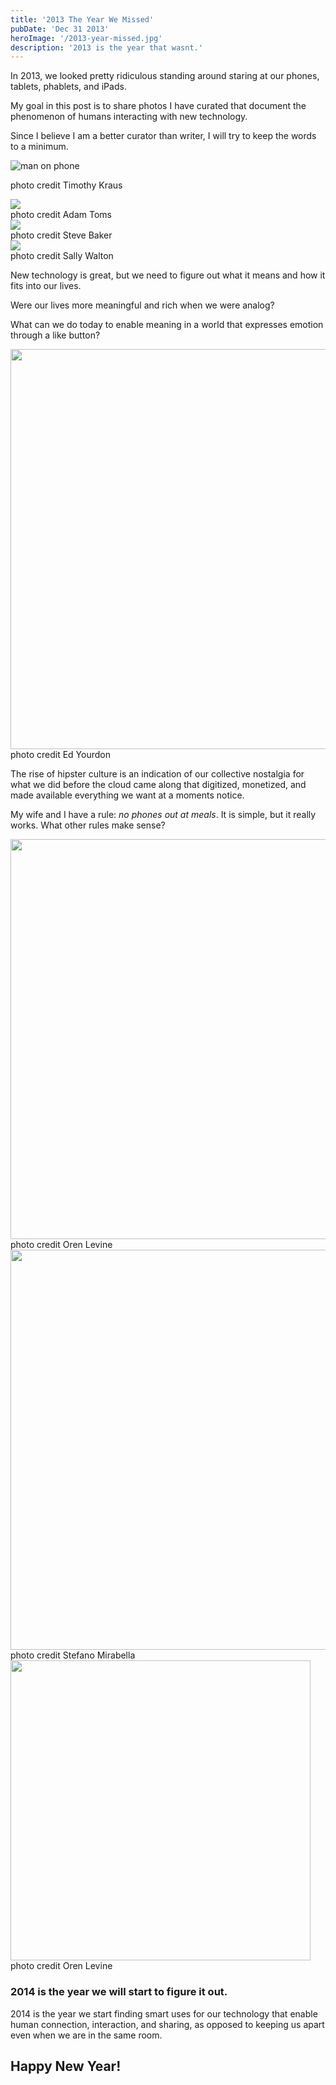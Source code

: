```yaml
---
title: '2013 The Year We Missed'
pubDate: 'Dec 31 2013'
heroImage: '/2013-year-missed.jpg'
description: '2013 is the year that wasnt.'
---
```

In 2013, we looked pretty ridiculous standing around staring at our phones, tablets, phablets, and iPads.

My goal in this post is to share photos I have curated that document the phenomenon of humans interacting with new technology. 

Since I believe I am a better curator than writer, I will try to keep the words to a minimum. 

![man on phone](http://farm8.staticflickr.com/7238/7049846391_fd4cc6cb7c_b_d.jpg)
<p class="pcaption">photo credit Timothy Kraus</p>

<div><img class='protected' src="http://farm9.staticflickr.com/8527/8498642548_dc4a26274a_b_d.jpg"></div>
<div class="pcaption">photo credit Adam Toms</div>

<div><img class='protected' src="http://farm4.staticflickr.com/3834/10597478216_ced90d393e_b_d.jpg"></div>
<div class="pcaption">photo credit Steve Baker</div>

<div><img class='protected' src="http://farm6.staticflickr.com/5484/9281447839_b4313457e2_b_d.jpg" ></div>
<div class="pcaption">photo credit Sally Walton</div>

New technology is great, but we need to figure out what it means and how it fits into our lives.  

Were our lives more meaningful and rich when we were analog? 

What can we do today to enable meaning in a world that expresses emotion through a like button?

<div><img class='protected' src="http://farm4.staticflickr.com/3607/3564918558_7605a5930a_b_d.jpg" width="640"></div>
<div class="pcaption">photo credit Ed Yourdon</div>


The rise of hipster culture is an indication of our collective nostalgia for what we did before the cloud came along that digitized, monetized, and made available everything we want at a moments notice.

My wife and I have a rule: *no phones out at meals*. It is simple, but it really works. What other rules make sense?

<div><img class='protected' src="http://farm4.staticflickr.com/3154/2380627237_6a669f9314_b_d.jpg" width="640"></div>
<div class="pcaption">photo credit Oren Levine</div>

<div><img class='protected' src="http://farm9.staticflickr.com/8093/8413870690_0390f59a2d_b_d.jpg" width="640"></div>
<div class="pcaption">photo credit Stefano Mirabella</div>

<div><img class='protected' src="http://farm4.staticflickr.com/3500/3754271881_2f1436cf13_b_d.jpg" width="480"></div>
<div class="pcaption">photo credit Oren Levine</div>

### 2014 is the year we will start to figure it out.
 
2014 is the year we start finding smart uses for our technology that enable human connection, interaction, and sharing, as opposed to keeping us apart even when we are in the same room.  

## Happy New Year!